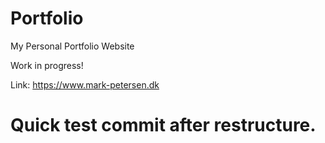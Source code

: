 # Portfolio
My Personal Portfolio Website

Work in progress!

Link: https://www.mark-petersen.dk



# Quick test commit after restructure.
